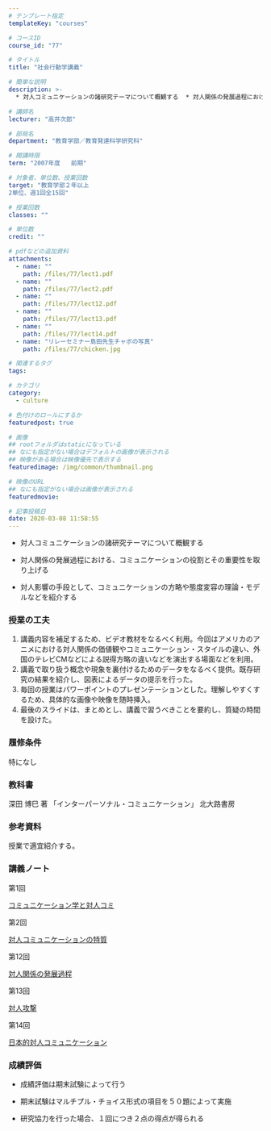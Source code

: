 ```yaml
---
# テンプレート指定
templateKey: "courses"

# コースID
course_id: "77"

# タイトル
title: "社会行動学講義"

# 簡単な説明
description: >-
  * 対人コミュニケーションの諸研究テーマについて概観する  * 対人関係の発展過程における、コミュニケーションの役割とその重要性を取り上げる  * 対人影響の手段として、コミュニケーション...

# 講師名
lecturer: "高井次郎"

# 部局名
department: "教育学部／教育発達科学研究科"

# 開講時限
term: "2007年度	前期"

# 対象者、単位数、授業回数
target: "教育学部２年以上
2単位、週1回全15回"

# 授業回数
classes: ""

# 単位数
credit: ""

# pdfなどの追加資料
attachments: 
  - name: "" 
    path: /files/77/lect1.pdf
  - name: "" 
    path: /files/77/lect2.pdf
  - name: "" 
    path: /files/77/lect12.pdf
  - name: "" 
    path: /files/77/lect13.pdf
  - name: "" 
    path: /files/77/lect14.pdf
  - name: "リレーセミナー島田先生チャボの写真" 
    path: /files/77/chicken.jpg

# 関連するタグ
tags:

# カテゴリ
category:
  - culture

# 色付けのロールにするか
featuredpost: true

# 画像
## rootフォルダはstaticになっている
## なにも指定がない場合はデフォルトの画像が表示される
## 映像がある場合は映像優先で表示する
featuredimage: /img/common/thumbnail.png

# 映像のURL
## なにも指定がない場合は画像が表示される
featuredmovie: 

# 記事投稿日
date: 2020-03-08 11:58:55
---
```


* 対人コミュニケーションの諸研究テーマについて概観する

* 対人関係の発展過程における、コミュニケーションの役割とその重要性を取り上げる
* 対人影響の手段として、コミュニケーションの方略や態度変容の理論・モデルなどを紹介する

### 授業の工夫


1. 講義内容を補足するため、ビデオ教材をなるべく利用。今回はアメリカのアニメにおける対人関係の価値観やコミュニケーション・スタイルの違い、外国のテレビCMなどによる説得方略の違いなどを演出する場面などを利用。
2. 講義で取り扱う概念や現象を裏付けるためのデータをなるべく提供。既存研究の結果を紹介し、図表によるデータの提示を行った。
3. 毎回の授業はパワーポイントのプレゼンテーションとした。理解しやすくするため、具体的な画像や映像を随時挿入。
4. 最後のスライドは、まとめとし、講義で習うべきことを要約し、質疑の時間を設けた。


### 履修条件


特になし


### 教科書


深田 博巳 著 「インターパーソナル・コミュニケーション」 北大路書房


### 参考資料


授業で適宜紹介する。


### 講義ノート


第1回

[コミュニケーション学と対人コミ](/files/77/lect1.pdf) 

第2回

[対人コミュニケーションの特質](/files/77/lect2.pdf) 

第12回

[対人関係の発展過程](/files/77/lect12.pdf) 

第13回

[対人攻撃](/files/77/lect13.pdf) 

第14回

[日本的対人コミュニケーション](/files/77/lect14.pdf) 




### 成績評価



* 成績評価は期末試験によって行う

* 期末試験はマルチプル・チョイス形式の項目を５０題によって実施
* 研究協力を行った場合、１回につき２点の得点が得られる
